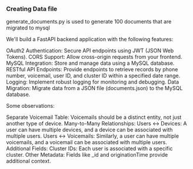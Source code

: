### Creating Data file
generate_documents.py is used to generate 100 documents that are migrated to mysql

We'll build a FastAPI backend application with the following features:

OAuth2 Authentication: Secure API endpoints using JWT (JSON Web Tokens).
CORS Support: Allow cross-origin requests from your frontend.
MySQL Integration: Store and manage data using a MySQL database.
RESTful API Endpoints: Provide endpoints to retrieve records by phone number, voicemail, user ID, and cluster ID within a specified date range.
Logging: Implement robust logging for monitoring and debugging.
Data Migration: Migrate data from a JSON file (documents.json) to the MySQL database.

Some observations:

Separate Voicemail Table: Voicemails should be a distinct entity, not just another type of device.
Many-to-Many Relationships:
Users ↔ Devices: A user can have multiple devices, and a device can be associated with multiple users.
Users ↔ Voicemails: Similarly, a user can have multiple voicemails, and a voicemail can be associated with multiple users.
Additional Fields:
Cluster IDs: Each user is associated with a specific cluster.
Other Metadata: Fields like _id and originationTime provide additional context.